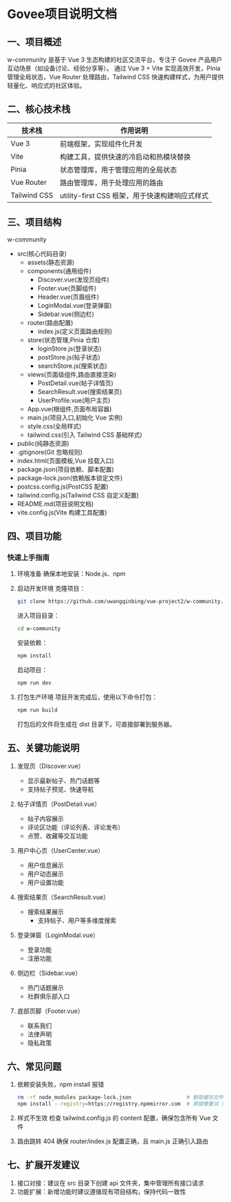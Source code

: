 # Govee项目说明文档

## 一、项目概述
w-community 是基于 Vue 3 生态构建的社区交流平台，专注于 Govee 产品用户互动场景（如设备讨论、经验分享等）。
通过 Vue 3 + Vite 实现高效开发，Pinia 管理全局状态，Vue Router 处理路由，Tailwind CSS 快速构建样式，为用户提供轻量化、响应式的社区体验。

## 二、核心技术栈
| 技术栈       | 作用说明                              |  
| ------------ | ------------------------------------- |  
| Vue 3        | 前端框架，实现组件化开发              |  
| Vite         | 构建工具，提供快速的冷启动和热模块替换 |  
| Pinia        | 状态管理库，用于管理应用的全局状态    |  
| Vue Router   | 路由管理库，用于处理应用的路由        |  
| Tailwind CSS | utility-first CSS 框架，用于快速构建响应式样式 |  

## 三、项目结构  
w-community  
- src(核心代码目录)  
  - assets(静态资源)
  - components(通用组件)
      - Discover.vue(发现页组件)
      - Footer.vue(页脚组件)
      - Header.vue(页眉组件)
      - LoginModal.vue(登录弹窗)
      - Sidebar.vue(侧边栏)
  - router(路由配置)
      - index.js(定义页面路由规则)
  - store(状态管理,Pinia 仓库) 
      - loginStore.js(登录状态)  
      - postStore.js(帖子状态)  
      - searchStore.js(搜索状态)  
  - views(页面级组件,路由直接渲染) 
      - PostDetail.vue(帖子详情页)
      - SearchResult.vue(搜索结果页)
      - UserProfile.vue(用户主页)  
  - App.vue(根组件,页面布局容器)  
  - main.js(项目入口,初始化 Vue 实例)  
  - style.css(全局样式)  
  - tailwind.css(引入 Tailwind CSS 基础样式)  
- public(纯静态资源)  
- .gitignore(Git 忽略规则)  
- index.html(页面模板,Vue 挂载入口)  
- package.json(项目依赖、脚本配置)  
- package-lock.json(依赖版本锁定文件)  
- postcss.config.js(PostCSS 配置)  
- tailwind.config.js(Tailwind CSS 自定义配置)  
- README.md(项目说明文档)   
- vite.config.js(Vite 构建工具配置)  
## 四、项目功能
### 快速上手指南
1. 环境准备
确保本地安装：Node.js、npm

2. 启动开发环境
   克隆项目：
   ```bash
   git clone https://github.com/uwangqinbing/vue-project2/w-community.git
   ```
   进入项目目录：
   ```bash
   cd w-community
   ```
   安装依赖：
   ```bash
   npm install
   ```
   启动项目：
   ```bash
   npm run dev
   ```

3. 打包生产环境
   项目开发完成后，使用以下命令打包：
   ```bash
   npm run build
   ```
   打包后的文件将生成在 dist 目录下，可直接部署到服务器。

## 五、关键功能说明
1. 发现页（Discover.vue）
   - 显示最新帖子、热门话题等
   - 支持帖子预览、快速导航

2. 帖子详情页（PostDetail.vue）
   - 帖子内容展示
   - 评论区功能（评论列表、评论发布）
   - 点赞、收藏等交互功能

3. 用户中心页（UserCenter.vue）
   - 用户信息展示
   - 用户动态展示
   - 用户设置功能

4. 搜索结果页（SearchResult.vue）
   - 搜索结果展示
     - 支持帖子、用户等多维度搜索

5. 登录弹窗（LoginModal.vue）
   - 登录功能
   - 注册功能

6. 侧边栏（Sidebar.vue）
   - 热门话题展示
   - 社群俱乐部入口

7. 底部页脚（Footer.vue）
   - 联系我们
   - 法律声明
   - 隐私政策

## 六、常见问题
1. 依赖安装失败，npm install 报错
   ```bash
   rm -rf node_modules package-lock.json                  # 删除缓存文件
   npm install --registry=https://registry.npmmirror.com  # 换镜像重试（如淘宝镜像）
   ```

2. 样式不生效
   检查 tailwind.config.js 的 content 配置，确保包含所有 Vue 文件

3. 路由跳转 404
   确保 router/index.js 配置正确，且 main.js 正确引入路由

## 七、扩展开发建议
1. 接口对接：建议在 src 目录下创建 api 文件夹，集中管理所有接口请求
2. 功能扩展：新增功能时建议遵循现有项目结构，保持代码一致性

